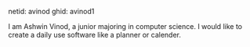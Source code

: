 netid: avinod
ghid: avinod1

I am Ashwin Vinod, a junior majoring in computer science. I would like to create a daily use software like a planner or calender.  
